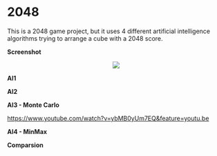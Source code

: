 # 2048

This is a 2048 game project, but it uses 4 different artificial intelligence algorithms trying to arrange a cube with a 2048 score.

<b>Screenshot</b>

<p align="center">
   <img src="https://user-images.githubusercontent.com/38254999/82598428-f2e41180-9baa-11ea-9b7c-d21724314404.png"
</p>

<b>AI1</b>

<b>AI2</b>

<b>AI3 - Monte Carlo</b>

https://www.youtube.com/watch?v=ybMB0yUm7EQ&feature=youtu.be

<b>AI4 - MinMax</b>


<b>Comparsion</b>

